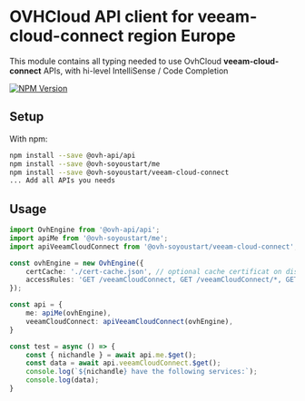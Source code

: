 # OVHCloud API client for **veeam-cloud-connect** region Europe

This module contains all typing needed to use OvhCloud **veeam-cloud-connect** APIs, with hi-level IntelliSense / Code Completion

[![NPM Version](https://img.shields.io/npm/v/@ovh-soyoustart/veeam-cloud-connect.svg?style=flat)](https://www.npmjs.org/package/@ovh-soyoustart/veeam-cloud-connect)

## Setup

With npm:

```bash
npm install --save @ovh-api/api
npm install --save @ovh-soyoustart/me
npm install --save @ovh-soyoustart/veeam-cloud-connect
... Add all APIs you needs
```

## Usage

```typescript
import OvhEngine from '@ovh-api/api';
import apiMe from '@ovh-soyoustart/me';
import apiVeeamCloudConnect from '@ovh-soyoustart/veeam-cloud-connect';

const ovhEngine = new OvhEngine({ 
    certCache: './cert-cache.json', // optional cache certificat on disk.
    accessRules: 'GET /veeamCloudConnect, GET /veeamCloudConnect/*, GET /me', // optional limit the requested privileges.
});

const api = {
    me: apiMe(ovhEngine),
    veeamCloudConnect: apiVeeamCloudConnect(ovhEngine),
}

const test = async () => {
    const { nichandle } = await api.me.$get();
    const data = await api.veeamCloudConnect.$get();
    console.log(`${nichandle} have the following services:`);
    console.log(data);
}
```

